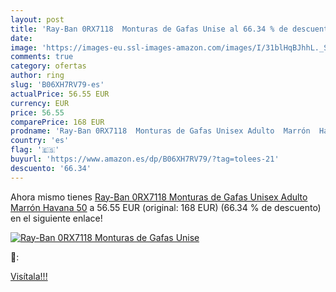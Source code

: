 ```yaml
---
layout: post
title: 'Ray-Ban 0RX7118  Monturas de Gafas Unise al 66.34 % de descuento'
date: 
image: 'https://images-eu.ssl-images-amazon.com/images/I/31blHqBJhhL._SL200_.jpg'
comments: true
category: ofertas
author: ring
slug: 'B06XH7RV79-es'
actualPrice: 56.55 EUR
currency: EUR
price: 56.55
comparePrice: 168 EUR
prodname: 'Ray-Ban 0RX7118  Monturas de Gafas Unisex Adulto  Marrón  Havana   50'
country: 'es'
flag: '🇪🇸'
buyurl: 'https://www.amazon.es/dp/B06XH7RV79/?tag=tolees-21'
descuento: '66.34'
---
```


Ahora mismo tienes [Ray-Ban 0RX7118  Monturas de Gafas Unisex Adulto  Marrón  Havana   50](https://www.amazon.es/dp/B06XH7RV79/?tag=tolees-21) a 56.55 EUR (original: 168 EUR) (66.34 %  de descuento) en el siguiente enlace!

[![Ray-Ban 0RX7118  Monturas de Gafas Unise](https://images-eu.ssl-images-amazon.com/images/I/31blHqBJhhL._SL200_.jpg)](https://www.amazon.es/dp/B06XH7RV79/?tag=tolees-21)

🔎:


[Visítala!!!](https://www.amazon.es/dp/B06XH7RV79/?tag=tolees-21)
